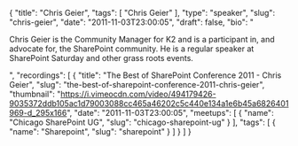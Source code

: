 {
  "title": "Chris Geier",
  "tags": [
    "Chris Geier"
  ],
  "type": "speaker",
  "slug": "chris-geier",
  "date": "2011-11-03T23:00:05",
  "draft": false,
  "bio": "<p>Chris Geier is the Community Manager for K2 and is a participant in, and advocate for, the SharePoint community. He is a regular speaker at SharePoint Saturday and other grass roots events.</p>",
  "recordings": [
    {
      "title": "The Best of SharePoint Conference 2011 - Chris Geier",
      "slug": "the-best-of-sharepoint-conference-2011-chris-geier",
      "thumbnail": "https://i.vimeocdn.com/video/494179426-9035372ddb105ac1d79003088cc465a46202c5c440e134a1e6b45a6826401969-d_295x166",
      "date": "2011-11-03T23:00:05",
      "meetups": [
        {
          "name": "Chicago SharePoint UG",
          "slug": "chicago-sharepoint-ug"
        }
      ],
      "tags": [
        {
          "name": "Sharepoint",
          "slug": "sharepoint"
        }
      ]
    }
  ]
}